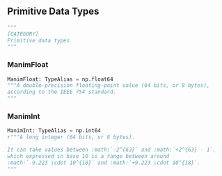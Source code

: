
## Primitive Data Types

```python
"""
[CATEGORY]
Primitive data types
"""
```

### ManimFloat

```python
ManimFloat: TypeAlias = np.float64
"""A double-precision floating-point value (64 bits, or 8 bytes),
according to the IEEE 754 standard.
"""
```

### ManimInt

```python
ManimInt: TypeAlias = np.int64
r"""A long integer (64 bits, or 8 bytes).

It can take values between :math:`-2^{63}` and :math:`+2^{63} - 1`,
which expressed in base 10 is a range between around
:math:`-9.223 \cdot 10^{18}` and :math:`+9.223 \cdot 10^{18}`.
"""
```


